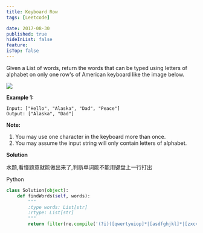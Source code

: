 ```yaml
---
title: Keyboard Row
tags: [Leetcode]

date: 2017-08-30
published: true
hideInList: false
feature: 
isTop: false
---
```








Given a List of words, return the words that can be typed using letters of alphabet on only one row's of American keyboard like the image below.

![](http://ww1.sinaimg.cn/large/006wYWbGly1fj20ftjrcbj30m807fdgk.jpg)

**Example 1:**

```
Input: ["Hello", "Alaska", "Dad", "Peace"]
Output: ["Alaska", "Dad"]
```

**Note:**

1. You may use one character in the keyboard more than once.
2. You may assume the input string will only contain letters of alphabet.

**Solution**

水题,看懂题意就能做出来了,判断单词能不能用键盘上一行打出

Python

```python
class Solution(object):
    def findWords(self, words):
        """
        :type words: List[str]
        :rtype: List[str]
        """
        return filter(re.compile('(?i)([qwertyuiop]*|[asdfghjkl]*|[zxcvbnm]*)$').match, words)
```